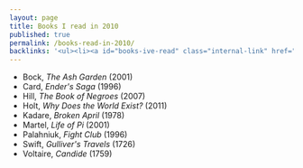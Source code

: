 ```yaml
---
layout: page
title: Books I read in 2010
published: true
permalink: /books-read-in-2010/
backlinks: '<ul><li><a id="books-ive-read" class="internal-link" href="/books-ive-read/">Books I&#39;ve read</a></li></ul>'
---
```


* Bock, _The Ash Garden_ (2001) 
* Card, _Ender's Saga_ (1996) 
* Hill, _The Book of Negroes_ (2007) 
* Holt, _Why Does the World Exist?_ (2011) 
* Kadare, _Broken April_ (1978) 
* Martel, _Life of Pi_ (2001) 
* Palahniuk, _Fight Club_ (1996) 
* Swift, _Gulliver's Travels_ (1726) 
* Voltaire, _Candide_ (1759) 
